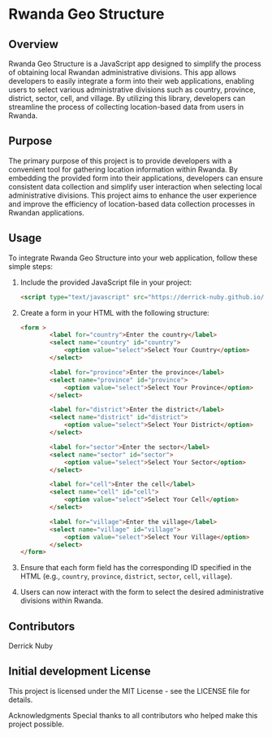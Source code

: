 # Rwanda Geo Structure

## Overview

Rwanda Geo Structure is a JavaScript app designed to simplify the process of obtaining local Rwandan administrative divisions. This app allows developers to easily integrate a form into their web applications, enabling users to select various administrative divisions such as country, province, district, sector, cell, and village. By utilizing this library, developers can streamline the process of collecting location-based data from users in Rwanda.

## Purpose

The primary purpose of this project is to provide developers with a convenient tool for gathering location information within Rwanda. By embedding the provided form into their applications, developers can ensure consistent data collection and simplify user interaction when selecting local administrative divisions. This project aims to enhance the user experience and improve the efficiency of location-based data collection processes in Rwandan applications.

## Usage

To integrate Rwanda Geo Structure into your web application, follow these simple steps:

1. Include the provided JavaScript file in your project:

    ```html
    <script type="text/javascript" src="https://derrick-nuby.github.io/Rwanda-Geo-Structure/rwandageostructure.js"></script>
    ```

2. Create a form in your HTML with the following structure:

    ```html
    <form >            
            <label for="country">Enter the country</label>
            <select name="country" id="country">
                <option value="select">Select Your Country</option>
            </select>

            <label for="province">Enter the province</label>
            <select name="province" id="province">
                <option value="select">Select Your Province</option>
            </select>

            <label for="district">Enter the district</label>
            <select name="district" id="district">
                <option value="select">Select Your District</option>
            </select>

            <label for="sector">Enter the sector</label>
            <select name="sector" id="sector">
                <option value="select">Select Your Sector</option>
            </select>

            <label for="cell">Enter the cell</label>
            <select name="cell" id="cell">
                <option value="select">Select Your Cell</option>
            </select>

            <label for="village">Enter the village</label>
            <select name="village" id="village">
                <option value="select">Select Your Village</option>
            </select>
    </form>
    ```

3. Ensure that each form field has the corresponding ID specified in the HTML (e.g., `country`, `province`, `district`, `sector`, `cell`, `village`).

4. Users can now interact with the form to select the desired administrative divisions within Rwanda.

## Contributors
Derrick Nuby
## Initial development License
This project is licensed under the MIT License - see the LICENSE file for details.

Acknowledgments
Special thanks to all contributors who helped make this project possible.